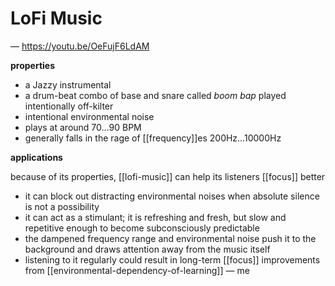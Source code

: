 # LoFi Music

&mdash; <https://youtu.be/OeFujF6LdAM>

**properties**

- a Jazzy instrumental
- a drum-beat combo of base and snare called _boom bap_ played intentionally off-kilter
- intentional environmental noise
- plays at around $70 \dots 90$ BPM
- generally falls in the rage of [[frequency]]es $200 \text{Hz} \dots 10000 \text{Hz}$

**applications**

because of its properties, [[lofi-music]] can help its listeners [[focus]] better

- it can block out distracting environmental noises when absolute silence is not a possibility
- it can act as a stimulant; it is refreshing and fresh, but slow and repetitive enough to become subconsciously predictable
- the dampened frequency range and environmental noise push it to the background and draws attention away from the music itself
- listening to it regularly could result in long-term [[focus]] improvements from [[environmental-dependency-of-learning]] &mdash; me

